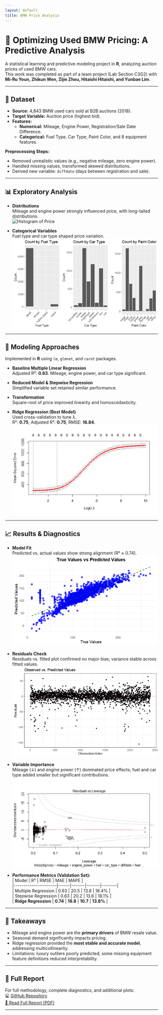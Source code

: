 ```yaml
---
layout: default
title: BMW Price Analysis
---
```


# 🚗 Optimizing Used BMW Pricing: A Predictive Analysis  

A statistical learning and predictive modeling project in **R**, analyzing auction prices of used BMW cars.  
This work was completed as part of a team project (Lab Section C3G2) with **Mi-Ru Youn, Zhikun Wen, Zijie Zhou, Hitaishi Hitaishi, and Yunbae Lim**.

---

## 📂 Dataset  
- **Source:** 4,843 BMW used cars sold at B2B auctions (2018).  
- **Target Variable:** Auction price (highest bid).  
- **Features:**  
  - **Numerical:** Mileage, Engine Power, Registration/Sale Date Difference.  
  - **Categorical:** Fuel Type, Car Type, Paint Color, and 8 equipment features.  

**Preprocessing Steps:**  
- Removed unrealistic values (e.g., negative mileage, zero engine power).  
- Handled missing values, transformed skewed distributions.  
- Derived new variable: `diffdate` (days between registration and sale).  

---

## 📊 Exploratory Analysis  

- **Distributions**  
  Mileage and engine power strongly influenced price, with long-tailed distributions.  
  ![Histogram of Price](assets/bmw/histogram.png)  

- **Categorical Variables**  
  Fuel type and car type shaped price variation.  
  ![Car Type Distribution](assets/bmw/more_variable.png)  

---

## 🤖 Modeling Approaches  

Implemented in **R** using `lm`, `glmnet`, and `caret` packages.  

- **Baseline Multiple Linear Regression**  
  Adjusted R²: **0.63**. Mileage, engine power, and car type significant.  

- **Reduced Model & Stepwise Regression**  
  Simplified variable set retained similar performance.  

- **Transformation**  
  Square-root of price improved linearity and homoscedasticity.  

- **Ridge Regression (Best Model)**  
  Used cross-validation to tune λ.  
  R²: **0.75**, Adjusted R²: **0.75**, RMSE: **16.84**.  
  ![Ridge CV](assets/bmw/ridge.png)  

---

## 📈 Results & Diagnostics  

- **Model Fit**  
  Predicted vs. actual values show strong alignment (R² ≈ 0.74).  
  ![True vs Predicted](assets/bmw/prediction.png)  

- **Residuals Check**  
  Residuals vs. fitted plot confirmed no major bias; variance stable across fitted values.  
  ![Residuals](assets/bmw/residual.png)  

- **Variable Importance**  
  Mileage (↓) and engine power (↑) dominated price effects; fuel and car type added smaller but significant contributions.  
  ![Variable Importance](assets/bmw/leverage.png)  

- **Performance Metrics (Validation Set):**  
  | Model                | R²   | RMSE  | MAE   | MAPE   |  
  |----------------------|------|-------|-------|--------|  
  | Multiple Regression  | 0.63 | 20.5  | 13.8  | 18.4%  |  
  | Stepwise Regression  | 0.63 | 20.2  | 13.6  | 18.1%  |  
  | **Ridge Regression** | **0.74** | **16.8** | **10.7** | **13.8%** |  

---

## 🌟 Takeaways  

- Mileage and engine power are the **primary drivers** of BMW resale value.  
- Seasonal demand significantly impacts pricing.  
- Ridge regression provided the **most stable and accurate model**, addressing multicollinearity.  
- Limitations: luxury outliers poorly predicted; some missing equipment feature definitions reduced interpretability.  

---

## 📄 Full Report  

For full methodology, complete diagnostics, and additional plots:  
💻 [GitHub Repository](https://github.com/miruyoun/BMW_Price_Analysis)  
[📕 Read Full Report (PDF)](assets/bmw/Final_Report_C2G3.pdf)  

---
